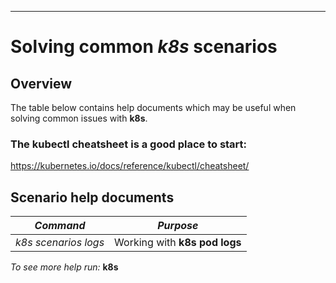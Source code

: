 ----
# Solving common _k8s_ scenarios

## Overview

The table below contains help documents which may be useful when solving common issues with **k8s**.

### The **kubectl** cheatsheet is a good place to start:
https://kubernetes.io/docs/reference/kubectl/cheatsheet/

## Scenario help documents

| **_Command_** | **_Purpose_** |
| -- | -- |
| _k8s scenarios logs_ | Working with **k8s pod logs** |

_To see more help run:_
**k8s**